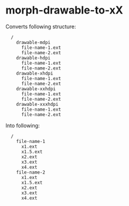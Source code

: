 # morph-drawable-to-xX

Converts following structure:
```
  /
    drawable-mdpi
      file-name-1.ext
      file-name-2.ext
    drawable-hdpi
      file-name-1.ext
      file-name-2.ext
    drawable-xhdpi
      file-name-1.ext
      file-name-2.ext
    drawable-xxhdpi
      file-name-1.ext
      file-name-2.ext
    drawable-xxxhdpi
      file-name-1.ext
      file-name-2.ext
```

Into following:
```
  /
    file-name-1
      x1.ext
      x1.5.ext
      x2.ext
      x3.ext
      x4.ext
    file-name-2
      x1.ext
      x1.5.ext
      x2.ext
      x3.ext
      x4.ext
```
